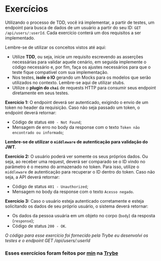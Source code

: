 # Exercícios

Utilizando o processo de TDD, você irá implementar, a partir de testes, um endpoint para busca de dados de um usuário a partir do seu ID: `GET /api/users/:userId`. Cada exercício conterá um dos requisitos a ser implementado.

Lembre-se de utilizar os conceitos vistos até aqui:

   * Utilize __TDD__, ou seja, inicie um requisito escrevendo as asserções necessárias para validar aquele cenário, em seguida implemente o código necessário e, por fim, faça os ajustes necessários para que o teste fique compatível com sua implementação.
   * Nos testes, __isole o IO__ gerando um Mocks para os modelos que serão utilizados no contexto. Lembre-se aqui de utilizar stubs.
   * Utilize o __plugin do `chai`__ de requests HTTP para consumir seus endpoint diretamente em seus testes.

__Exercício 1:__ O endpoint deverá ser autenticado, exigindo o envio de um token no header da requisição. Caso não seja passado um token, o endpoint deverá retornar:

   * Código de status `400 - Not Found`;
   * Mensagem de erro no body da response com o texto `Token não encontrado ou informado`;

__Lembre-se de utilizar o `middleware` de autenticação para validação do JWT__.

__Exercício 2:__ O usuário poderá ver somente os seus próprios dados. Ou seja, ao receber uma request, deverá ser comparado se o ID vindo no parâmetro é o mesmo do armazenado no token. Para isso, utilize o `middleware` de autenticação para recuperar o ID dentro do token. Caso não seja, a API deverá retornar:

   * Código de status `401 - Unauthorized`;
   * Mensagem no body da response com o texto `Acesso negado`.

__Exercício 3:__ Caso o usuário esteja autenticado corretamente e esteja solicitando os dados de seu próprio usuário, o sistema deverá retornar:

   * Os dados da pessoa usuária em um objeto no corpo (`body`) da resposta (`response`);
   * Código de status `200 - OK`.

_O código para esse exercício foi fornecido pela Trybe eu desenvolvi os testes e o endpoint GET /api/users/:userId_

### Esses exercícios foram feitos por [min](https://www.linkedin.com/in/jonathanrei5/) na [Trybe](https://www.betrybe.com/)

